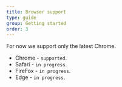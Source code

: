 ```yaml
---
title: Browser support
type: guide
group: Getting started
order: 3
---
```


For now we support only the latest Chrome.

* Chrome - `supported`.
* Safari - `in progress`.
* FireFox - `in progress`.
* Edge - `in progress`.
